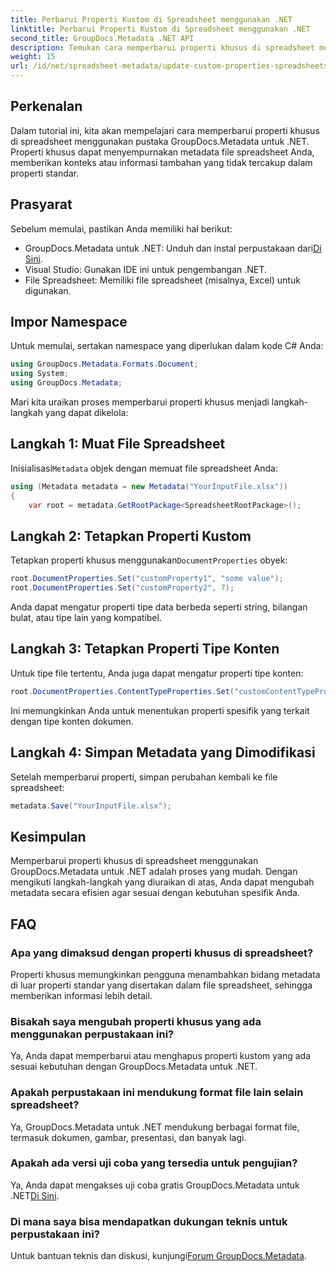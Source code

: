 ```yaml
---
title: Perbarui Properti Kustom di Spreadsheet menggunakan .NET
linktitle: Perbarui Properti Kustom di Spreadsheet menggunakan .NET
second_title: GroupDocs.Metadata .NET API
description: Temukan cara memperbarui properti khusus di spreadsheet menggunakan GroupDocs.Metadata untuk .NET. Tutorial ini meningkatkan keterampilan manajemen metadata Anda secara efektif.
weight: 15
url: /id/net/spreadsheet-metadata/update-custom-properties-spreadsheets/
---
```

## Perkenalan
Dalam tutorial ini, kita akan mempelajari cara memperbarui properti khusus di spreadsheet menggunakan pustaka GroupDocs.Metadata untuk .NET. Properti khusus dapat menyempurnakan metadata file spreadsheet Anda, memberikan konteks atau informasi tambahan yang tidak tercakup dalam properti standar.
## Prasyarat
Sebelum memulai, pastikan Anda memiliki hal berikut:
- GroupDocs.Metadata untuk .NET: Unduh dan instal perpustakaan dari[Di Sini](https://releases.groupdocs.com/metadata/net/).
- Visual Studio: Gunakan IDE ini untuk pengembangan .NET.
- File Spreadsheet: Memiliki file spreadsheet (misalnya, Excel) untuk digunakan.

## Impor Namespace
Untuk memulai, sertakan namespace yang diperlukan dalam kode C# Anda:
```csharp
using GroupDocs.Metadata.Formats.Document;
using System;
using GroupDocs.Metadata;
```

Mari kita uraikan proses memperbarui properti khusus menjadi langkah-langkah yang dapat dikelola:
## Langkah 1: Muat File Spreadsheet
 Inisialisasi`Metadata` objek dengan memuat file spreadsheet Anda:
```csharp
using (Metadata metadata = new Metadata("YourInputFile.xlsx"))
{
    var root = metadata.GetRootPackage<SpreadsheetRootPackage>();
```
## Langkah 2: Tetapkan Properti Kustom
 Tetapkan properti khusus menggunakan`DocumentProperties` obyek:
```csharp
root.DocumentProperties.Set("customProperty1", "some value");
root.DocumentProperties.Set("customProperty2", 7);
```
Anda dapat mengatur properti tipe data berbeda seperti string, bilangan bulat, atau tipe lain yang kompatibel.
## Langkah 3: Tetapkan Properti Tipe Konten
Untuk tipe file tertentu, Anda juga dapat mengatur properti tipe konten:
```csharp
root.DocumentProperties.ContentTypeProperties.Set("customContentTypeProperty", "custom value");
```
Ini memungkinkan Anda untuk menentukan properti spesifik yang terkait dengan tipe konten dokumen.
## Langkah 4: Simpan Metadata yang Dimodifikasi
Setelah memperbarui properti, simpan perubahan kembali ke file spreadsheet:
```csharp
metadata.Save("YourInputFile.xlsx");
```

## Kesimpulan
Memperbarui properti khusus di spreadsheet menggunakan GroupDocs.Metadata untuk .NET adalah proses yang mudah. Dengan mengikuti langkah-langkah yang diuraikan di atas, Anda dapat mengubah metadata secara efisien agar sesuai dengan kebutuhan spesifik Anda.

## FAQ
### Apa yang dimaksud dengan properti khusus di spreadsheet?
Properti khusus memungkinkan pengguna menambahkan bidang metadata di luar properti standar yang disertakan dalam file spreadsheet, sehingga memberikan informasi lebih detail.
### Bisakah saya mengubah properti khusus yang ada menggunakan perpustakaan ini?
Ya, Anda dapat memperbarui atau menghapus properti kustom yang ada sesuai kebutuhan dengan GroupDocs.Metadata untuk .NET.
### Apakah perpustakaan ini mendukung format file lain selain spreadsheet?
Ya, GroupDocs.Metadata untuk .NET mendukung berbagai format file, termasuk dokumen, gambar, presentasi, dan banyak lagi.
### Apakah ada versi uji coba yang tersedia untuk pengujian?
 Ya, Anda dapat mengakses uji coba gratis GroupDocs.Metadata untuk .NET[Di Sini](https://releases.groupdocs.com/).
### Di mana saya bisa mendapatkan dukungan teknis untuk perpustakaan ini?
 Untuk bantuan teknis dan diskusi, kunjungi[Forum GroupDocs.Metadata](https://forum.groupdocs.com/c/metadata/14).